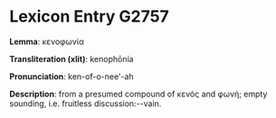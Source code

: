 # Lexicon Entry G2757

**Lemma**: κενοφωνία

**Transliteration (xlit)**: kenophōnía

**Pronunciation**: ken-of-o-nee'-ah

**Description**:
from a presumed compound of κενός and φωνή; empty sounding, i.e. fruitless discussion:--vain.
